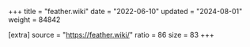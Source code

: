 +++
title = "feather.wiki"
date = "2022-06-10"
updated = "2024-08-01"
weight = 84842

[extra]
source = "https://feather.wiki/"
ratio = 86
size = 83
+++
